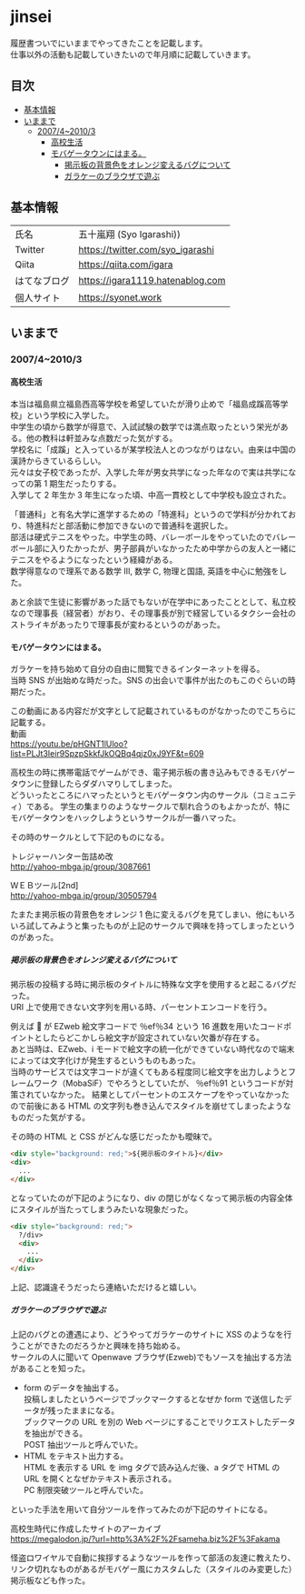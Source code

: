 # jinsei

履歴書ついでにいままでやってきたことを記載します。  
仕事以外の活動も記載していきたいので年月順に記載していきます。

## 目次

- [基本情報](#基本情報)
- [いままで](#いままで)
  - [2007/4~2010/3](#2007420103)
    - [高校生活](#高校生活)
    - [モバゲータウンにはまる。](#モバゲータウンにはまる。)
      - [掲示板の背景色をオレンジ変えるバグについて](#掲示板の背景色をオレンジ変えるバグについて)
      - [ガラケーのブラウザで遊ぶ](#ガラケーのブラウザで遊ぶ)

## 基本情報

|              |                                  |
| ------------ | -------------------------------- |
| 氏名         | 五十嵐翔 (Syo Igarashi))         |
| Twitter      | https://twitter.com/syo_igarashi |
| Qiita        | https://qiita.com/igara          |
| はてなブログ | https://igara1119.hatenablog.com |
| 個人サイト   | https://syonet.work              |

## いままで

### 2007/4~2010/3

#### 高校生活

本当は福島県立福島西高等学校を希望していたが滑り止めで「福島成蹊高等学校」という学校に入学した。  
中学生の頃から数学が得意で、入試試験の数学では満点取ったという栄光がある。他の教科は軒並みな点数だった気がする。  
学校名に「成蹊」と入っているが某学校法人とのつながりはない。由来は中国の漢詩からきているらしい。  
元々は女子校であったが、入学した年が男女共学になった年なので実は共学になっての第 1 期生だったりする。  
入学して 2 年生か 3 年生になった頃、中高一貫校として中学校も設立された。

「普通科」と有名大学に進学するための「特進科」というので学科が分かれており、特進科だと部活動に参加できないので普通科を選択した。  
部活は硬式テニスをやった。中学生の時、バレーボールをやっていたのでバレーボール部に入りたかったが、男子部員がいなかったため中学からの友人と一緒にテニスをやるようになったという経緯がある。  
数学得意なので理系である数学 Ⅲ, 数学 C, 物理と国語, 英語を中心に勉強をした。

あと余談で生徒に影響があった話でもないが在学中にあったこととして、私立校なので理事長（経営者）がおり、その理事長が別で経営しているタクシー会社のストライキがあったりで理事長が変わるというのがあった。

#### モバゲータウンにはまる。

ガラケーを持ち始めて自分の自由に閲覧できるインターネットを得る。  
当時 SNS が出始めな時だった。SNS の出会いで事件が出たのもこのぐらいの時期だった。

この動画にある内容だが文字として記載されているものがなかったのでこちらに記載する。  
動画  
https://youtu.be/pHGNT1lUloo?list=PLJt3Ieir9SpzpSkkfJkOQBq4qjz0xJ9YF&t=609

高校生の時に携帯電話でゲームができ、電子掲示板の書き込みもできるモバゲータウンに登録したらダダハマりしてしまった。  
どういったところにハマったというとモバゲータウン内のサークル（コミュニティ）である。
学生の集まりのようなサークルで馴れ合うのもよかったが、特にモバゲータウンをハックしようというサークルが一番ハマった。

その時のサークルとして下記のものになる。

トレジャーハンター缶詰め改  
http://yahoo-mbga.jp/group/3087661

ＷＥＢツール\[2nd\]  
http://yahoo-mbga.jp/group/30505794

たまたま掲示板の背景色をオレンジ 1 色に変えるバグを見てしまい、他にもいろいろ試してみようと集ったものが上記のサークルで興味を持ってしまったというのがあった。

##### 掲示板の背景色をオレンジ変えるバグについて

掲示板の投稿する時に掲示板のタイトルに特殊な文字を使用すると起こるバグだった。  
URI 上で使用できない文字列を用いる時、パーセントエンコードを行う。

例えば 🐣 が EZweb 絵文字コードで ％ef％34 という 16 進数を用いたコードポイントとしたらどこかしら絵文字が設定されていない欠番が存在する。  
あと当時は、EZweb、i モードで絵文字の統一化ができていない時代なので端末によっては文字化けが発生するというものもあった。  
当時のサービスでは文字コードが違くてもある程度同じ絵文字を出力しようとフレームワーク（MobaSiF）でやろうとしていたが、 ％ef％91 というコードが対策されていなかった。
結果としてパーセントのエスケープをやっていなかったので前後にある HTML の文字列も巻き込んでスタイルを崩せてしまったようなものだった気がする。

その時の HTML と CSS がどんな感じだったかも曖昧で。

```html
<div style="background: red;">${掲示板のタイトル}</div>
<div>
  ...
</div>
```

となっていたのが下記のようになり、div の閉じがなくなって掲示板の内容全体にスタイルが当たってしまうみたいな現象だった。

```html
<div style="background: red;">
  ?/div>
  <div>
    ...
  </div>
</div>
```

上記、認識違そうだったら連絡いただけると嬉しい。

##### ガラケーのブラウザで遊ぶ

上記のバグとの遭遇により、どうやってガラケーのサイトに XSS のようなを行うことができたのだろうかと興味を持ち始める。  
サークルの人に聞いて Openwave ブラウザ(Ezweb)でもソースを抽出する方法があることを知った。

- form のデータを抽出する。  
  投稿しましたというページでブックマークするとなぜか form で送信したデータが残ったままになる。  
  ブックマークの URL を別の Web ページにすることでリクエストしたデータを抽出ができる。  
  POST 抽出ツールと呼んでいた。
- HTML をテキスト出力する。  
  HTML を表示する URL を img タグで読み込んだ後、a タグで HTML の URL を開くとなぜかテキスト表示される。  
  PC 制限突破ツールと呼んでいた。

といった手法を用いて自分ツールを作ってみたのが下記のサイトになる。

高校生時代に作成したサイトのアーカイブ  
https://megalodon.jp/?url=http%3A%2F%2Fsameha.biz%2F%3Fakama

怪盗ロワイヤルで自動に挨拶するようなツールを作って部活の友達に教えたり、
リンク切れなものがあるがモバゲー風にカスタムした（スタイルのみ変更した）掲示板なども作った。
